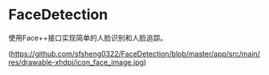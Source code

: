 # FaceDetection
使用Face++接口实现简单的人脸识别和人脸追踪。

(https://github.com/sfsheng0322/FaceDetection/blob/master/app/src/main/res/drawable-xhdpi/icon_face_image.jpg)
